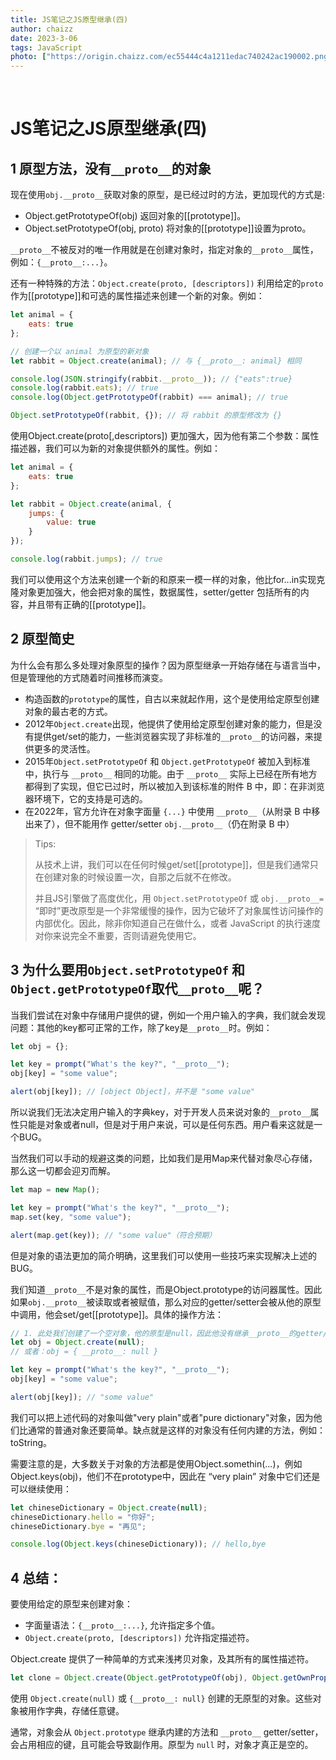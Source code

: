 ```yaml
---
title: JS笔记之JS原型继承(四)
author: chaizz
date: 2023-3-06
tags: JavaScript
photo: ["https://origin.chaizz.com/ec55444c4a1211edac740242ac190002.png"]
---
```


​         

<!--more-->

# JS笔记之JS原型继承(四)

## 1 原型方法，没有`__proto__`的对象

现在使用`obj.__proto__`获取对象的原型，是已经过时的方法，更加现代的方式是:

- Object.getPrototypeOf(obj) 返回对象的[[prototype]]。
- Object.setPrototypeOf(obj, proto)  将对象的[[prototype]]设置为proto。

`__proto__`不被反对的唯一作用就是在创建对象时，指定对象的`__proto__`属性，例如：`{__proto__:...}`。

还有一种特殊的方法：`Object.create(proto, [descriptors])`  利用给定的`proto`作为[[prototype]]和可选的属性描述来创建一个新的对象。例如：

```js
let animal = {
    eats: true
};

// 创建一个以 animal 为原型的新对象
let rabbit = Object.create(animal); // 与 {__proto__: animal} 相同

console.log(JSON.stringify(rabbit.__proto__)); // {"eats":true}
console.log(rabbit.eats); // true
console.log(Object.getPrototypeOf(rabbit) === animal); // true

Object.setPrototypeOf(rabbit, {}); // 将 rabbit 的原型修改为 {}
```

使用Object.create(proto[,descriptors]) 更加强大，因为他有第二个参数：属性描述器，我们可以为新的对象提供额外的属性。例如：

```js
let animal = {
    eats: true
};

let rabbit = Object.create(animal, {
    jumps: {
        value: true
    }
});

console.log(rabbit.jumps); // true
```



我们可以使用这个方法来创建一个新的和原来一模一样的对象，他比for...in实现克隆对象更加强大，他会把对象的属性，数据属性，setter/getter 包括所有的内容，并且带有正确的[[prototype]]。



## 2 原型简史

为什么会有那么多处理对象原型的操作？因为原型继承一开始存储在与语言当中，但是管理他的方式随着时间推移而演变。

- 构造函数的`prototype`的属性，自古以来就起作用，这个是使用给定原型创建对象的最古老的方式。
- 2012年`Object.create`出现，他提供了使用给定原型创建对象的能力，但是没有提供get/set的能力，一些浏览器实现了非标准的`__proto__`的访问器，来提供更多的灵活性。
- 2015年`Object.setPrototypeOf` 和 `Object.getPrototypeOf` 被加入到标准中，执行与 `__proto__` 相同的功能。由于 `__proto__` 实际上已经在所有地方都得到了实现，但它已过时，所以被加入到该标准的附件 B 中，即：在非浏览器环境下，它的支持是可选的。
- 在2022年，官方允许在对象字面量 `{...}` 中使用 `__proto__`（从附录 B 中移出来了），但不能用作 getter/setter `obj.__proto__`（仍在附录 B 中）

>Tips:
>
>从技术上讲，我们可以在任何时候get/set[[prototype]]，但是我们通常只在创建对象的时候设置一次，自那之后就不在修改。
>
>并且JS引擎做了高度优化，用 `Object.setPrototypeOf` 或 `obj.__proto__=` “即时”更改原型是一个非常缓慢的操作，因为它破坏了对象属性访问操作的内部优化。因此，除非你知道自己在做什么，或者 JavaScript 的执行速度对你来说完全不重要，否则请避免使用它。



## 3 为什么要用`Object.setPrototypeOf` 和 `Object.getPrototypeOf`取代`__proto__`呢？

当我们尝试在对象中存储用户提供的键，例如一个用户输入的字典，我们就会发现问题：其他的key都可正常的工作，除了key是`__proto__`时。例如：

```js
let obj = {};

let key = prompt("What's the key?", "__proto__");
obj[key] = "some value";

alert(obj[key]); // [object Object]，并不是 "some value"
```

所以说我们无法决定用户输入的字典key，对于开发人员来说对象的`__proto__`属性只能是对象或者null，但是对于用户来说，可以是任何东西。用户看来这就是一个BUG。

当然我们可以手动的规避这类的问题，比如我们是用Map来代替对象尽心存储，那么这一切都会迎刃而解。

```js
let map = new Map();

let key = prompt("What's the key?", "__proto__");
map.set(key, "some value");

alert(map.get(key)); // "some value"（符合预期）
```

但是对象的语法更加的简介明确，这里我们可以使用一些技巧来实现解决上述的BUG。

我们知道`__proto__`不是对象的属性，而是Object.prototype的访问器属性。因此如果`obj.__proto__`被读取或者被赋值，那么对应的getter/setter会被从他的原型中调用，他会set/get[[prototype]]。具体的操作方法：

```js
// 1. 此处我们创建了一个空对象，他的原型是null，因此他没有继承__proto__的getter/setter方法。
let obj = Object.create(null);
// 或者：obj = { __proto__: null }

let key = prompt("What's the key?", "__proto__");
obj[key] = "some value";

alert(obj[key]); // "some value"
```



我们可以把上述代码的对象叫做"very plain"或者"pure dictionary"对象，因为他们比通常的普通对象还要简单。缺点就是这样的对象没有任何内建的方法，例如：toString。

需要注意的是，大多数关于对象的方法都是使用Object.somethin(...)，例如Object.keys(obj)，他们不在prototype中，因此在 “very plain” 对象中它们还是可以继续使用：

```js
let chineseDictionary = Object.create(null);
chineseDictionary.hello = "你好";
chineseDictionary.bye = "再见";

console.log(Object.keys(chineseDictionary)); // hello,bye
```



## 4 总结：

要使用给定的原型来创建对象：

- 字面量语法：`{__proto__:...}`, 允许指定多个值。
- `Object.create(proto, [descriptors])` 允许指定描述符。

Object.create 提供了一种简单的方式来浅拷贝对象，及其所有的属性描述符。

```js
let clone = Object.create(Object.getPrototypeOf(obj), Object.getOwnPropertyDescriptors(obj));
```



使用 `Object.create(null)` 或 `{__proto__: null}` 创建的无原型的对象。这些对象被用作字典，存储任意键。

通常，对象会从 `Object.prototype` 继承内建的方法和 `__proto__` getter/setter，会占用相应的键，且可能会导致副作用。原型为 `null` 时，对象才真正是空的。
